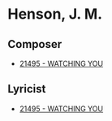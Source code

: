 # Henson, J. M. 

## Composer

- [21495 - WATCHING YOU](/hymns/21495.md)

## Lyricist

- [21495 - WATCHING YOU](/hymns/21495.md)

